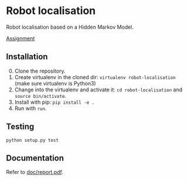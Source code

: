 # Robot localisation
Robot localisation based on a Hidden Markov Model.

[Assignment](http://cs.lth.se/eda132-applied-artificial-intelligence/programming-assignments/probabilistic-reasoning/)

## Installation
0. Clone the repository.
1. Create virtualenv in the cloned dir: `virtualenv robot-localisation` (make sure virtualenv is Python3)
2. Change into the virtualenv and activate it: `cd robot-localisation` and `source bin/activate`.
3. Install with pip: `pip install -e .`
4. Run with `run`.

## Testing
`python setup.py test`

## Documentation
Refer to [doc/report.pdf](./doc/report.pdf).
